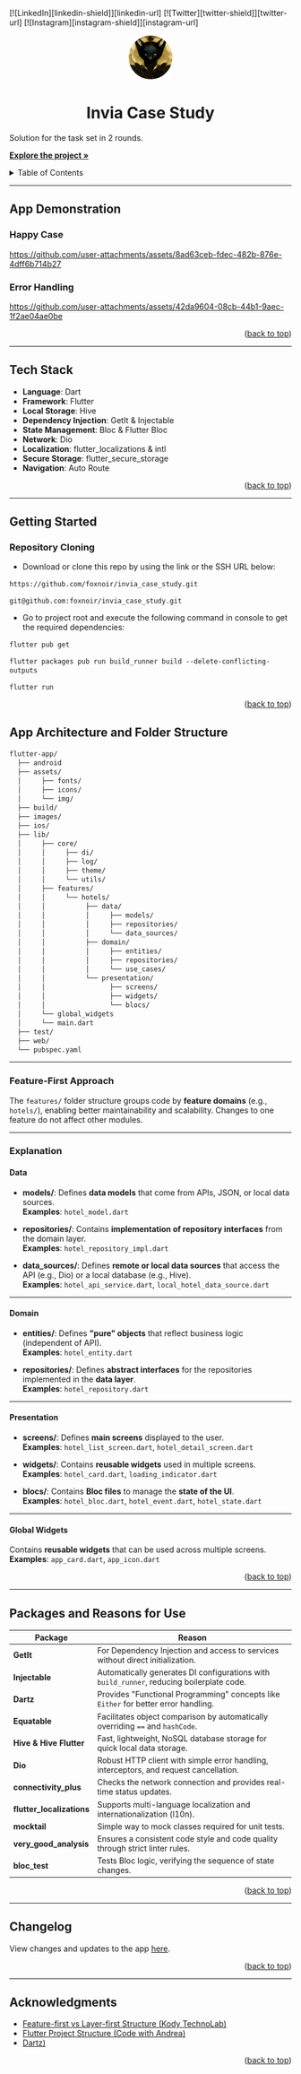 <a name="readme-top"></a>

[![LinkedIn][linkedin-shield]][linkedin-url]
[![Twitter][twitter-shield]][twitter-url]
[![Instagram][instagram-shield]][instagram-url]


<div align="center">
  <img src="images/logo.png" alt="Logo" width="80" height="80">
  <h1 align="center">Invia Case Study</h1>

  <p align="left">
     Solution for the task set in 2 rounds.
  </p>

  <p align="left">
    <a href="https://github.com/foxnoir/invia_case_study/tree/develop/lib"><strong>Explore the project »</strong></a>
    <br/>
  </p>

</div>

<details>
  <summary>Table of Contents</summary>
  <ol>
    <li><a href="#app-demonstration">App Demonstration</a>
      <ul>
        <li><a href="#happy-case">Happy Case</a></li>
        <li><a href="#error-handling">Error Handling</a></li>
      </ul>
    </li>
    <li><a href="#tech-stack">Tech Stack</a></li>
    <li><a href="#getting-started">Getting Started</a>
      <ul>
        <li><a href="#repository-cloning">Repository Cloning</a></li>
        <li><a href="#installing-dependencies">Installing Dependencies</a></li>
        <li><a href="#code-generation">Code Generation</a></li>
        <li><a href="#running-the-app">Running the App</a></li>
      </ul>
    </li>
    <li><a href="#app-architecture-and-folder-structure">App Architecture and Folder Structure</a>
      <ul>
        <li><a href="#feature-first-approach">Feature-First Approach</a></li>
        <li><a href="#explanation">Explanation</a>
          <ul>
            <li><a href="#data">Data</a></li>
            <li><a href="#domain">Domain</a></li>
            <li><a href="#presentation">Presentation</a></li>
            <li><a href="#global-widgets">Global Widgets</a></li>
          </ul>
        </li>
      </ul>
    </li>
    <li><a href="#packages-and-reasons-for-use">Packages and Reasons for Use</a></li>
    <li><a href="#changelog">Changelog</a></li>
    <li><a href="#acknowledgments">Acknowledgments</a></li>
  </ol>
</details>

---

## **App Demonstration**

### **Happy Case**
https://github.com/user-attachments/assets/8ad63ceb-fdec-482b-876e-4dff6b714b27



### **Error Handling**
https://github.com/user-attachments/assets/42da9604-08cb-44b1-9aec-1f2ae04ae0be



<p align="right">(<a href="#table-of-contents">back to top</a>)</p>

---

## **Tech Stack**

- **Language**: Dart  
- **Framework**: Flutter  
- **Local Storage**: Hive  
- **Dependency Injection**: GetIt & Injectable  
- **State Management**: Bloc & Flutter Bloc  
- **Network**: Dio  
- **Localization**: flutter_localizations & intl  
- **Secure Storage**: flutter_secure_storage  
- **Navigation**: Auto Route  

<p align="right">(<a href="#table-of-contents">back to top</a>)</p>

---

## **Getting Started**

### **Repository Cloning**


- Download or clone this repo by using the link or the SSH URL below:

```
https://github.com/foxnoir/invia_case_study.git
```

```
git@github.com:foxnoir/invia_case_study.git
```

- Go to project root and execute the following command in console to get the required dependencies:

```
flutter pub get
```

```
flutter packages pub run build_runner build --delete-conflicting-outputs
```

```
flutter run
```

<p align="right">(<a href="#readme-top">back to top</a>)</p>

## **App Architecture and Folder Structure**

```
flutter-app/
  ├── android
  ├── assets/
  │     ├── fonts/
  │     ├── icons/
  │     └── img/
  ├── build/
  ├── images/
  ├── ios/
  ├── lib/
  │     ├── core/
  │     │     ├── di/
  │     │     ├── log/
  │     │     ├── theme/
  │     │     └── utils/
  │     ├── features/
  │     │     └── hotels/
  │     │          ├── data/
  │     │          │     ├── models/
  │     │          │     ├── repositories/
  │     │          │     └── data_sources/
  │     │          ├── domain/
  │     │          │     ├── entities/
  │     │          │     ├── repositories/
  │     │          │     └── use_cases/
  │     │          └── presentation/
  │     │                ├── screens/
  │     │                ├── widgets/
  │     │                └── blocs/
  │     └── global_widgets
  │     └── main.dart
  ├── test/
  ├── web/
  └── pubspec.yaml
```

---

### **Feature-First Approach**
The `features/` folder structure groups code by **feature domains** (e.g., `hotels/`), enabling better maintainability and scalability. Changes to one feature do not affect other modules.

---

### **Explanation**

#### **Data**
- **models/**: Defines **data models** that come from APIs, JSON, or local data sources.  
  **Examples**: `hotel_model.dart`

- **repositories/**: Contains **implementation of repository interfaces** from the domain layer.  
  **Examples**: `hotel_repository_impl.dart`

- **data_sources/**: Defines **remote or local data sources** that access the API (e.g., Dio) or a local database (e.g., Hive).  
  **Examples**: `hotel_api_service.dart`, `local_hotel_data_source.dart`

---

#### **Domain**
- **entities/**: Defines **"pure" objects** that reflect business logic (independent of API).  
  **Examples**: `hotel_entity.dart`

- **repositories/**: Defines **abstract interfaces** for the repositories implemented in the **data layer**.  
  **Examples**: `hotel_repository.dart`

---

#### **Presentation**
- **screens/**: Defines **main screens** displayed to the user.  
  **Examples**: `hotel_list_screen.dart`, `hotel_detail_screen.dart`

- **widgets/**: Contains **reusable widgets** used in multiple screens.  
  **Examples**: `hotel_card.dart`, `loading_indicator.dart`

- **blocs/**: Contains **Bloc files** to manage the **state of the UI**.  
  **Examples**: `hotel_bloc.dart`, `hotel_event.dart`, `hotel_state.dart`

---

#### **Global Widgets**
  Contains **reusable widgets** that can be used across multiple screens.  
  **Examples**: `app_card.dart`, `app_icon.dart`

<p align="right">(<a href="#table-of-contents">back to top</a>)</p>

---

## **Packages and Reasons for Use**

| **Package**         | **Reason** |
|---------------------|----------------|
| **GetIt**           | For Dependency Injection and access to services without direct initialization. |
| **Injectable**      | Automatically generates DI configurations with `build_runner`, reducing boilerplate code. |
| **Dartz**           | Provides "Functional Programming" concepts like `Either` for better error handling. |
| **Equatable**       | Facilitates object comparison by automatically overriding `==` and `hashCode`. |
| **Hive & Hive Flutter** | Fast, lightweight, NoSQL database storage for quick local data storage. |
| **Dio**             | Robust HTTP client with simple error handling, interceptors, and request cancellation. |
| **connectivity_plus** | Checks the network connection and provides real-time status updates. |
| **flutter_localizations** | Supports multi-language localization and internationalization (l10n). |
| **mocktail**        | Simple way to mock classes required for unit tests. |
| **very_good_analysis** | Ensures a consistent code style and code quality through strict linter rules. |
| **bloc_test**       | Tests Bloc logic, verifying the sequence of state changes. |

<p align="right">(<a href="#table-of-contents">back to top</a>)</p>

---

## **Changelog**

View changes and updates to the app [here](https://github.com/foxnoir/invia_case_study/blob/develop/CHANGELOG.md).  

<p align="right">(<a href="#table-of-contents">back to top</a>)</p>

---

## **Acknowledgments**

- [Feature-first vs Layer-first Structure (Kody TechnoLab)](https://kodytechnolab.com/blog/layer-first-or-feature-first-flutter-project-structure/)  
- [Flutter Project Structure (Code with Andrea)](https://codewithandrea.com/articles/flutter-project-structure/)
- [Dartz)](https://medium.com/@samra.sajjad0001/exploring-the-purpose-and-usage-of-the-dartz-package-in-flutter-7902509939e9)  


<p align="right">(<a href="#table-of-contents">back to top</a>)</p>
